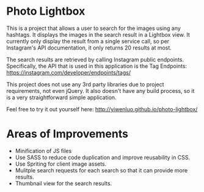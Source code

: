 # Photo Lightbox

This is a project that allows a user to search for the images using any hashtags. It displays the images in the search result in a Lightbox view. It currently only display the result from a single service call, so per Instagram's API documentation, it only returns 20 results at most. 

The search results are retrieved by calling Instagram public endpoints. Specifically, the API that is used in this application is the Tag Endpoints: https://instagram.com/developer/endpoints/tags/ 

This project does not use any 3rd party libraries due to project requirements, not even jQuery. It also doesn't have any build process, so it is a very straightforward simple application. 

Feel free to try it out yourself here: http://yiwenluo.github.io/photo-lightbox/


# Areas of Improvements
* Minification of JS files
* Use SASS to reduce code duplication and improve reusability in CSS. 
* Use Spriting for client image assets.
* Mulitple search requests for each search so that it can provide more results.
* Thumbnail view for the search results. 
